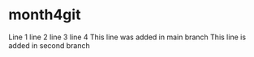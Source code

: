 # month4git
Line 1
line 2
line 3
line 4
This line was added in main branch
This line is added in second branch

